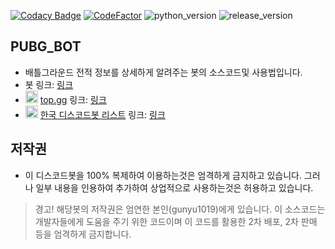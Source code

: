 [![Codacy Badge](https://api.codacy.com/project/badge/Grade/023f85dfd49d46fe99bab20f87d5a799)](https://app.codacy.com/gh/Team-Developer-Space/PUBG-BOT?utm_source=github.com&utm_medium=referral&utm_content=Team-Developer-Space/PUBG-BOT&utm_campaign=Badge_Grade_Dashboard)
[![CodeFactor](https://www.codefactor.io/repository/github/Team-Developer-Space/pubg-bot/badge/master)](https://www.codefactor.io/repository/github/Team-Developer-Space/pubg-bot/overview/master)
![python_version](https://img.shields.io/badge/python-3.8-3776AB?style=flat&logo=python&logoColor=ffffff)
![release_version](https://img.shields.io/badge/release_version-Open%20Beta%20Test%20V0.2-0080aa?style=flat)<br/>
## PUBG_BOT
- 배틀그라운드 전적 정보를 상세하게 알려주는 봇의 소스코드및 사용법입니다. 
- 봇 링크: [링크](http://www.yonghyeon.com/PUBG_BOT/invite.html)
- <img src="https://top.gg/favicon.ico" width=20px height=20px> [top.gg](https://top.gg/) 링크: [링크](https://top.gg/bot/704683198164238446)
- <img src="https://koreanbots.dev/logo.png" width=20px height=20px> [한국 디스코드봇 리스트](https://koreanbots.dev/) 링크: [링크](https://koreanbots.dev/bots/704683198164238446)

## 저작권
- 이 디스코드봇을 100% 복제하여 이용하는것은 엄격하게 금지하고 있습니다. 그러나 일부 내용을 인용하여 추가하여 상업적으로 사용하는것은 허용하고 있습니다.
> 경고! 해당봇의 저작권은 엄연한 본인(gunyu1019)에게 있습니다. 이 소스코드는 개발자들에게 도움을 주기 위한 코드이며 이 코드를 활용한 2차 배포, 2차 판매 등을 엄격하게 금지합니다.
